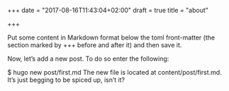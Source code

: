 +++
date = "2017-08-16T11:43:04+02:00"
draft = true
title = "about"

+++

Put some content in Markdown format below the toml front-matter (the section marked by +++ before and after it) and then save it.

Now, let’s add a new post.
To do so enter the following:

$ hugo new post/first.md
The new file is located at content/post/first.md. It’s just begging to be spiced up, isn’t it?


